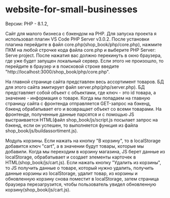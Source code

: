 # website-for-small-businesses
Версии:
 PHP -  8.1.2, 

Сайт для малого бизнеса с бэкендом на PHP. 
Для запуска проекта я использовал плагин VS Code PHP Server v3.0.2. После установки плагина перейдите в файл core.php(shop_book/php/core.php), нажмите ПКМ на любой 
строчке кода файла core.php и выберите PHP Server: Serve project. После нажатия вас должно перекинуть в окно браузера, где уже будет запущен локальный сервер. Если этого 
не произошло, то перейдите в браузер и в поисковой строке введите "http://localhost:3000/shop_book/php/core.php". 

На главной странице сайта представлен весь ассортимент товаров. БД для этого сайта эмитирует файл server.php(php/server.php). БД представляет собой объект с объектами, 
где ключ - это id товара, а значение - информация о товаре. Когда мы попадаем на главную страницу сайта с фронтенда отправляется GET-запрос на бэкенд, бэкенд 
обрабатывает его и возвращает объект со всеми товарами. На фронтенде, полученные данные парсятся и с помощью JS выстраивается HTML(файл shop_book/js/script.js посылает
запрос на 
бэкенд, если он успешен, то выполняется функция из файла shop_book/js/buildassortiment.js).

Модуль корзины. Если нажать на кнопку "В корзину", то в localStorage добавится ключ "cart", а в значении будут товары, которые мы добавили. Когда мы переходим в корзину 
магазина, JS берет данные из localStorage, обрабатывает и создает элементы карточек в HTML(shop_book/js/cart.js). Если нажать кнопку "Удалить из корзины", то JS получить
данные о товаре, который нужно удалить, получить данные корзины из localStorage, удалит товар, из корзины и обновленную корзину снова поместит в localStorage, затем 
страница браузера перезагрузится, чтобы пользователь увидел обновленную корзину(shop_book/js/cart.js). 
